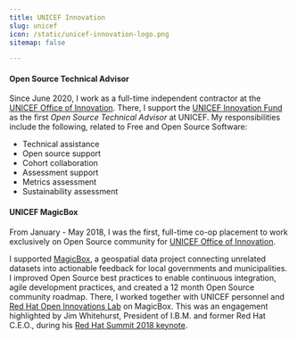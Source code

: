 ```yaml
---
title: UNICEF Innovation
slug: unicef
icon: /static/unicef-innovation-logo.png
sitemap: false

---
```


#### Open Source Technical Advisor

Since June 2020, I work as a full-time independent contractor at the [UNICEF Office of Innovation][1].
There, I support the [UNICEF Innovation Fund][2] as the first _Open Source Technical Advisor_ at UNICEF.
My responsibilities include the following, related to Free and Open Source Software:

* Technical assistance
* Open source support
* Cohort collaboration
* Assessment support
* Metrics assessment
* Sustainability assessment

#### UNICEF MagicBox

From January - May 2018, I was the first, full-time co-op placement to work exclusively on Open Source community for [UNICEF Office of Innovation][1].

I supported [MagicBox][3], a geospatial data project connecting unrelated datasets into actionable feedback for local governments and municipalities.
I improved Open Source best practices to enable continuous integration, agile development practices, and created a 12 month Open Source community roadmap.
There, I worked together with UNICEF personnel and [Red Hat Open Innovations Lab][4] on MagicBox.
This was an engagement highlighted by Jim Whitehurst, President of I.B.M. and former Red Hat C.E.O., during his [Red Hat Summit 2018 keynote][5].

[1]: https://www.unicef.org/innovation/
[2]: https://unicefinnovationfund.org/
[3]: https://www.unicef.org/innovation/Magicbox
[4]: https://www.redhat.com/en/services/consulting/open-innovation-labs
[5]: https://youtu.be/Ui-n-n_w8Ok?t=4401
